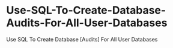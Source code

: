 # Use-SQL-To-Create-Database-Audits-For-All-User-Databases
Use SQL To Create Database [Audits] For All User Databases
